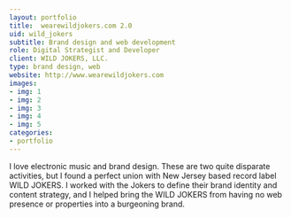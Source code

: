 ```yaml
---
layout: portfolio
title:  wearewildjokers.com 2.0
uid: wild_jokers
subtitle: Brand design and web development
role: Digital Strategist and Developer
client: WILD JOKERS, LLC.
type: brand design, web
website: http://www.wearewildjokers.com
images:
- img: 1
- img: 2
- img: 3
- img: 4
- img: 5
categories:
- portfolio
---
```


I love electronic music and brand design. These are two quite disparate 
activities, but I found a perfect union with New Jersey based record
label WILD JOKERS. I worked with the Jokers to define their brand identity and
content strategy, and I helped bring the WILD JOKERS from having no 
web presence or properties into a burgeoning brand. 